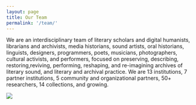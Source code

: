 ```yaml
---
layout: page
title: Our Team
permalink: '/team/'
---
```


We are an interdisciplinary team of literary scholars and digital humanists, librarians and archivists, media historians, sound artists, oral historians, linguists, designers, programmers, poets, musicians, photographers, cultural activists, and performers, focused on preserving, describing, restoring,reviving, performing, reshaping, and re-imagining archives of literary sound, and literary and archival practice. We are 13 institutions, 7 partner institutions, 5 community and organizational partners, 50+ researchers, 14 collections, and growing.

<a href="{{ '/img/team.jpg' | absolute_url }}">
  <img src="{{ '/img/team.jpg' | absolute_url }}"/>
</a>
